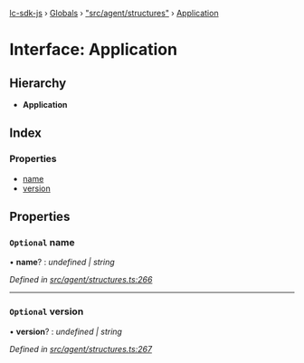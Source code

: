 [lc-sdk-js](../README.md) › [Globals](../globals.md) › ["src/agent/structures"](../modules/_src_agent_structures_.md) › [Application](_src_agent_structures_.application.md)

# Interface: Application

## Hierarchy

* **Application**

## Index

### Properties

* [name](_src_agent_structures_.application.md#optional-name)
* [version](_src_agent_structures_.application.md#optional-version)

## Properties

### `Optional` name

• **name**? : *undefined | string*

*Defined in [src/agent/structures.ts:266](https://github.com/livechat/lc-sdk-js/blob/5281c0a/src/agent/structures.ts#L266)*

___

### `Optional` version

• **version**? : *undefined | string*

*Defined in [src/agent/structures.ts:267](https://github.com/livechat/lc-sdk-js/blob/5281c0a/src/agent/structures.ts#L267)*
